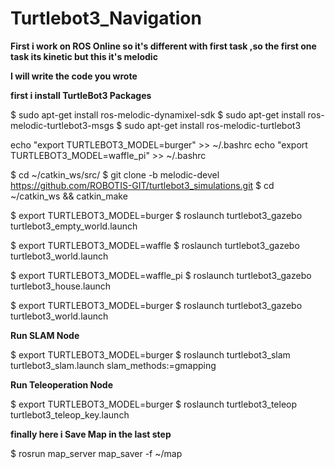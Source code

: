 # Turtlebot3_Navigation
**First i work on ROS Online so it's different with first task ,so the first one task its kinetic but this it's melodic**

**I will write the code you wrote**

 **first i  install TurtleBot3 Packages**

$ sudo apt-get install ros-melodic-dynamixel-sdk
$ sudo apt-get install ros-melodic-turtlebot3-msgs
$ sudo apt-get install ros-melodic-turtlebot3


echo "export TURTLEBOT3_MODEL=burger" >> ~/.bashrc
echo "export TURTLEBOT3_MODEL=waffle_pi" >> ~/.bashrc

$ cd ~/catkin_ws/src/
$ git clone -b melodic-devel https://github.com/ROBOTIS-GIT/turtlebot3_simulations.git
$ cd ~/catkin_ws && catkin_make



$ export TURTLEBOT3_MODEL=burger
$ roslaunch turtlebot3_gazebo turtlebot3_empty_world.launch




$ export TURTLEBOT3_MODEL=waffle
$ roslaunch turtlebot3_gazebo turtlebot3_world.launch




$ export TURTLEBOT3_MODEL=waffle_pi
$ roslaunch turtlebot3_gazebo turtlebot3_house.launch




$ export TURTLEBOT3_MODEL=burger
$ roslaunch turtlebot3_gazebo turtlebot3_world.launch



**Run SLAM Node**


$ export TURTLEBOT3_MODEL=burger
$ roslaunch turtlebot3_slam turtlebot3_slam.launch slam_methods:=gmapping





**Run Teleoperation Node**


$ export TURTLEBOT3_MODEL=burger
$ roslaunch turtlebot3_teleop turtlebot3_teleop_key.launch


**finally here i Save Map in the last step**

$ rosrun map_server map_saver -f ~/map
